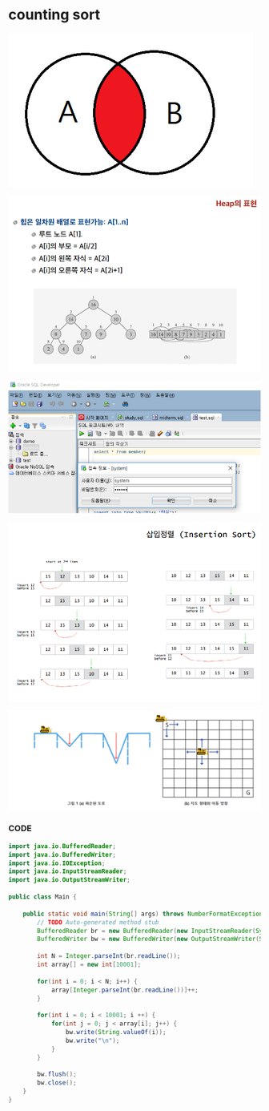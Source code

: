 # counting sort

![](../.gitbook/assets/image%20%2855%29.png)

![](../.gitbook/assets/image%20%2873%29.png)

![](../.gitbook/assets/image%20%283%29.png)

![](../.gitbook/assets/image%20%2816%29.png)

![](../.gitbook/assets/image%20%2874%29.png)

### CODE

```java
import java.io.BufferedReader;
import java.io.BufferedWriter;
import java.io.IOException;
import java.io.InputStreamReader;
import java.io.OutputStreamWriter;

public class Main {

	public static void main(String[] args) throws NumberFormatException, IOException {
		// TODO Auto-generated method stub
		BufferedReader br = new BufferedReader(new InputStreamReader(System.in));
		BufferedWriter bw = new BufferedWriter(new OutputStreamWriter(System.out));
		
		int N = Integer.parseInt(br.readLine());
		int array[] = new int[10001];
		
		for(int i = 0; i < N; i++) {
			array[Integer.parseInt(br.readLine())]++;
		}
				
		for(int i = 0; i < 10001; i ++) {
			for(int j = 0; j < array[i]; j++) {
				bw.write(String.valueOf(i));
				bw.write("\n");
			}
		}
		
		bw.flush();
		bw.close();
	}
}
```

